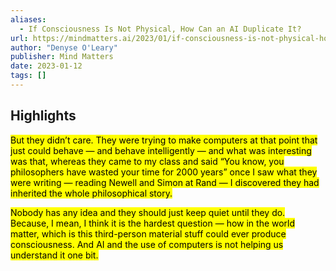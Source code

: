 ```yaml
---
aliases:
  - If Consciousness Is Not Physical, How Can an AI Duplicate It?
url: https://mindmatters.ai/2023/01/if-consciousness-is-not-physical-how-can-an-ai-duplicate-it/
author: "Denyse O'Leary"
publisher: Mind Matters
date: 2023-01-12
tags: []
---
```


## Highlights
<mark>But they didn’t care. They were trying to make computers at that point that just could behave — and behave intelligently — and what was interesting was that, whereas they came to my class and said “You know, you philosophers have wasted your time for 2000 years” once I saw what they were writing — reading Newell and Simon at Rand — I discovered they had inherited the whole philosophical story.</mark>

<mark>Nobody has any idea and they should just keep quiet until they do. Because, I mean, I think it is the hardest question — how in the world matter, which is this third-person material stuff could ever produce consciousness. And AI and the use of computers is not helping us understand it one bit.</mark>

